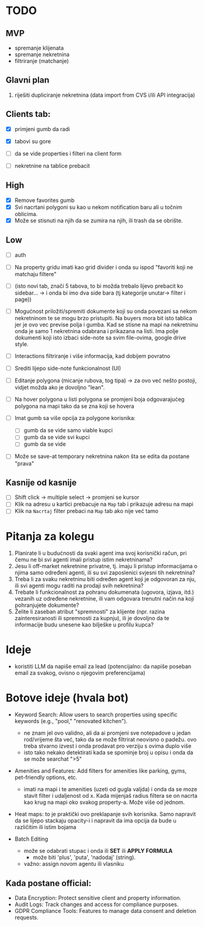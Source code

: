 # TODO

## MVP

- spremanje klijenata
- spremanje nekretnina
- filtriranje (matchanje)

## Glavni plan

1. riješiti dupliciranje nekretnina (data import from CVS i/ili API integracija)

## Clients tab:

- [x] primjeni gumb da radi

- [x] tabovi su gore

- [ ] da se vide properties i filteri na client form

- [ ] nekretnine na tablice prebacit

## High

- [x] Remove favorites gumb
- [x] Svi nacrtani polygoni su kao u nekom notification baru ali u točnim oblicima.
- [x] Može se stisnuti na njih da se zumira na njih, ili trash da se obrište.

## Low

- [ ] auth

- [ ] Na property gridu imati kao grid divider i onda su ispod "favoriti koji ne matchaju filtere"

- [ ] (isto novi tab, znači 5 tabova, to bi možda trebalo lijevo prebacit ko sidebar... -> i onda bi imo dva side bara (tj kategorije unutar-> filter i page))

- [ ] Mogućnost priložiti/spremiti dokumente koji su onda povezani sa nekom nekretninom te se mogu brzo pristupiti. Na buyers mora bit isto tablica jer je ovo vec previse polja i gumba. Kad se stisne na mapi na nekretninu onda je samo 1 nekretnina odabrana i prikazana na listi. Ima polje dokumenti koji isto izbaci side-note sa svim file-ovima, google drive style.

- [ ] Interactions filtriranje i više informacija, kad dobijem povratno

- [ ] Srediti lijepo side-note funkcionalnost (UI)

- [ ] Editanje polygona (micanje rubova, tog tipa) -> za ovo već nešto postoji, vidjet možda ako je dovoljno "lean".
- [ ] Na hover polygona u listi polygona se promjeni boja odgovarajućeg polygona na mapi tako da se zna koji se hovera

- [ ] Imat gumb sa više opcija za polygone korisnika:
  - [ ] gumb da se vide samo viable kupci
  - [ ] gumb da se vide svi kupci
  - [ ] gumb da se vide
- [ ] Može se save-at temporary nekretnina nakon šta se edita da postane "prava"

## Kasnije od kasnije

- [ ] Shift click -> multiple select -> promjeni se kursor
- [ ] Klik na adresu u kartici prebacuje na `Map` tab i prikazuje adresu na mapi
- [ ] Klik na `Nacrtaj` filter prebaci na `Map` tab ako nije već tamo

# Pitanja za kolegu

1. Planirate li u budućnosti da svaki agent ima svoj korisnički račun, pri čemu ne bi svi agenti imali pristup istim nekretninama?
2. Jesu li off-market nekretnine privatne, tj. imaju li pristup informacijama o njima samo određeni agenti, ili su svi zaposlenici svjesni tih nekretnina?
3. Treba li za svaku nekretninu biti određen agent koji je odgovoran za nju, ili svi agenti mogu raditi na prodaji svih nekretnina?
4. Trebate li funkcionalnost za pohranu dokumenata (ugovora, izjava, itd.) vezanih uz određene nekretnine, ili vam odgovara trenutni način na koji pohranjujete dokumente?
5. Želite li zaseban atribut "spremnosti" za klijente (npr. razina zainteresiranosti ili spremnosti za kupnju), ili je dovoljno da te informacije budu unesene kao bilješke u profilu kupca?

# Ideje

- koristiti LLM da napiše email za lead (potencijalno: da napiše poseban email za svakog, ovisno o njegovim preferencijama)

# Botove ideje (hvala bot)

- Keyword Search: Allow users to search properties using specific keywords (e.g., "pool," "renovated kitchen").

  - ne znam jel ovo validno, ali da ai promjeni sve notepadove u jedan rod/vrijeme šta već, tako da se može filtrirat neovisno o padežu. ovo treba stvarno izvest i onda prodavat pro verziju s ovima duplo više
  - isto tako nekako detektirati kada se spominje broj u opisu i onda da se može searchat ">5"

- Amenities and Features: Add filters for amenities like parking, gyms, pet-friendly options, etc.

  - imati na mapi i te amenities (uzeti od gugla valjda) i onda da se moze stavit filter i udaljenost od x. Kada mijenjaš radius filtera se on nacrta kao krug na mapi oko svakog property-a. Može više od jednom.

- Heat maps: to je praktički ovo preklapanje svih korisnika. Samo napravit da se lijepo stackaju opacity-i i napravit da ima opcija da bude u različitim ili istim bojama

- Batch Editing
  - može se odabrati stupac i onda ili **SET** ili **APPLY FORMULA**
    - može biti 'plus', 'puta', 'nadodaj' (string).
  - važno: assign novom agentu ili vlasniku

## Kada postane official:

- Data Encryption: Protect sensitive client and property information.
- Audit Logs: Track changes and access for compliance purposes.
- GDPR Compliance Tools: Features to manage data consent and deletion requests.
